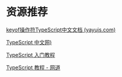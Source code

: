 # 资源推荐

[keyof操作符TypeScript中文文档 (yayujs.com)](https://ts.yayujs.com/handbook/KeyofTypeOperator.html)

[TypeScript 中文网)](https://ts.nodejs.cn/)

[TypeScript 入门教程](https://ts.xcatliu.com/)

[TypeScript 教程 - 网道](https://wangdoc.com/typescript/)